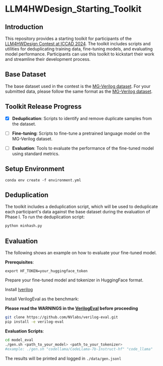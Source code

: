 # LLM4HWDesign_Starting_Toolkit
## Introduction
This repository provides a starting toolkit for participants of the [LLM4HWDesign Contest at ICCAD 2024](https://nvlabs.github.io/LLM4HWDesign/). The toolkit includes scripts and utilities for deduplicating training data, fine-tuning models, and evaluating model performance. Participants can use this toolkit to kickstart their work and streamline their development process.

## Base Dataset
The base dataset used in the contest is the [MG-Verilog dataset](https://huggingface.co/datasets/GaTech-EIC/MG-Verilog). For your submitted data, please follow the same format as the [MG-Verilog dataset](https://huggingface.co/datasets/GaTech-EIC/MG-Verilog).

## Toolkit Release Progress
- [x] **Deduplication**: Scripts to identify and remove duplicate samples from the dataset.
- [ ] **Fine-tuning**: Scripts to fine-tune a pretrained language model on the MG-Verilog dataset.
- [ ] **Evaluation**: Tools to evaluate the performance of the fine-tuned model using standard metrics.


## Setup Environment

`conda env create -f environment.yml`


## Deduplication
The toolkit includes a deduplication script, which will be used to deduplicate each participant's data against the base dataset during the evaluation of Phase I.
To run the deduplication script:
```bash
python minhash.py
```


## Evaluation

The following shows an example on how to evaluate your fine-tuned model.

**Prerequisites**:

`export HF_TOKEN=your_huggingface_token`

Prepare your fine-tuned model and tokenizer in HuggingFace format.

Install [Iverilog](https://steveicarus.github.io/iverilog/usage/installation.html) 

Install VerilogEval as the benchmark:

**Please read the WARNINGS in the [VerilogEval](https://github.com/NVlabs/verilog-eval/tree/main?tab=readme-ov-file#usage) before proceeding**

```bash
git clone https://github.com/NVlabs/verilog-eval.git
pip install -e verilog-eval
```

**Evaluation Scripts**:

```bash
cd model_eval
./gen.sh <path_to_your_model> <path_to_your_tokenizer>
#example: ./gen.sh "codellama/CodeLlama-7b-Instruct-hf" "code_llama"
```

The results will be printed and logged in `./data/gen.jsonl`